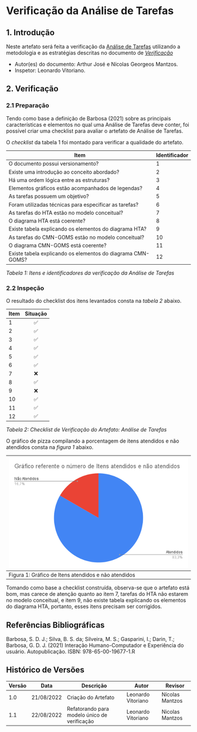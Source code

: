 # Verificação da Análise de Tarefas

## 1. Introdução

Neste artefato será feita a verificação da
[Análise de Tarefas](/analise_de_requisitos/analise_de_tarefas.md) utilizando a metodologia e as estratégias descritas no documento
de [*Verificação*](../verif_principal.md)

- Autor(es) do documento: Arthur José e Nícolas Georgeos Mantzos.
- Inspetor: Leonardo Vitoriano.

## 2. Verificação

### 2.1 Preparação

Tendo como base a definição de Barbosa (2021) sobre as principais características e elementos no qual uma Análise de Tarefas deve conter, foi possível criar uma checklist para avaliar o artefato de Análise de Tarefas.

O *checklist* da tabela 1 foi montado para verificar a qualidade do artefato.

| Item                                                               | Identificador |
|--------------------------------------------------------------------|---------------|
| O documento possui versionamento?                                  | 1             |
| Existe uma introdução ao conceito abordado?                        | 2             |
| Há uma ordem lógica entre as estruturas?                           | 3             |
| Elementos gráficos estão acompanhados de legendas?                 | 4             |
| As tarefas possuem um objetivo?                                    | 5             |
| Foram utilizadas técnicas para especificar as tarefas?             | 6             |
| As tarefas do HTA estão no modelo conceitual?                      | 7             |
| O diagrama HTA está coerente?                                      | 8             |
| Existe tabela explicando os elementos do diagrama HTA?             | 9             |
| As tarefas do CMN-GOMS estão no modelo conceitual?                 | 10            |
| O diagrama CMN-GOMS está coerente?                                 | 11            |
| Existe tabela explicando os elementos do diagrama CMN-GOMS?        | 12            |
_Tabela 1: Itens e identificadores da verificação da Análise de Tarefas_


### 2.2 Inspeção

O resultado do checklist dos itens levantados consta na _tabela 2_ abaixo.

| Item | Situação |
|:-----|:--------:|
| 1    |    ✅     |
| 2    |    ✅     |            
| 3    |    ✅     |
| 4    |    ✅     |
| 5    |    ✅     |
| 6    |    ✅     |    
| 7    |    ❌     |    
| 8    |    ✅     |
| 9    |    ❌     |    
| 10   |    ✅     |                
| 11   |    ✅     |
| 12   |  ✅       |  

_Tabela 2: Checklist de Verificação do Artefato: Análise de Tarefas_


O gráfico de pizza compilando a porcentagem de itens atendidos e não atendidos consta na _figura 1_ abaixo.

| ![imagemGráfico](../../_media/grafico_analiseTarefas.png) |
|-----------------------------------------------------------|
| Figura 1: Gráfico de Itens atendidos e não atendidos      |

Tomando como base a checklist construída, observa-se que o artefato está bom, mas carece de atenção quanto ao item 7, tarefas do HTA não estarem no modelo conceitual, e item 9, não existe tabela explicando os elementos do diagrama HTA, portanto, esses itens precisam ser corrigidos.

## Referências Bibliográficas

Barbosa, S. D. J.; Silva, B. S. da; Silveira, M. S.; Gasparini, I.; Darin, T.; Barbosa, G. D. J. (2021)
Interação Humano-Computador e Experiência do usuário. Autopublicação. ISBN: 978-65-00-19677-1.R

## Histórico de Versões

| Versão  | Data       | Descrição                                    | Autor              | Revisor         |
|---------|------------|----------------------------------------------|--------------------|-----------------|
| 1.0     | 21/08/2022 | Criação do Artefato                          | Leonardo Vitoriano | Nícolas Mantzos |
| 1.1     | 22/08/2022 | Refatorando para modelo único de verificação | Leonardo Vitoriano | Nicolas Mantzos |